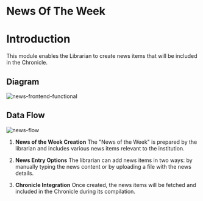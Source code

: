 ﻿


# News Of The Week

# Introduction

This module enables the Librarian to create news items that will be included in the Chronicle.

## Diagram

<img src="https://i.ibb.co/kgfn8ds/news-frontend-functional.png" alt="news-frontend-functional" border="0">

## Data Flow
<img src="https://i.ibb.co/0Cwz7x3/news-flow.png" alt="news-flow" border="0">
 

1. **News of the Week Creation** The "News of the Week" is prepared by the librarian and includes various news items relevant to the institution.

 2. **News Entry Options** The librarian can add news items in two ways: by manually typing the news content or by uploading a file with the news details.
 
  3. **Chronicle Integration** Once created, the news items will be fetched and included in the Chronicle during its compilation.
